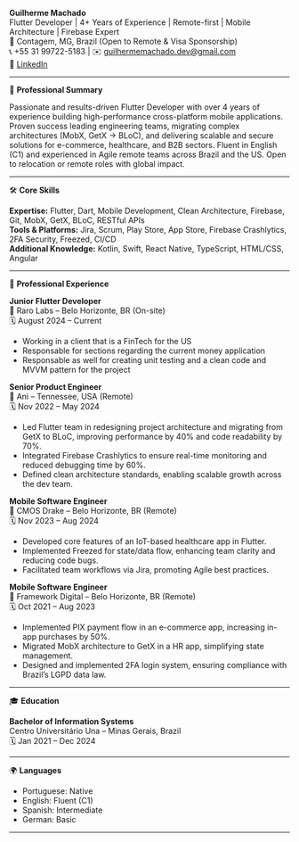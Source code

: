 **Guilherme Machado**  
Flutter Developer | 4+ Years of Experience | Remote-first | Mobile Architecture | Firebase Expert  
📍 Contagem, MG, Brazil (Open to Remote & Visa Sponsorship)  
📞 +55 31 99722-5183 | ✉️ guilhermemachado.dev@gmail.com  
🔗 [LinkedIn](https://linkedin.com/in/guilherme-cmachado)

---
🧭 **Professional Summary**

Passionate and results-driven Flutter Developer with over 4 years of experience building high-performance cross-platform mobile applications. Proven success leading engineering teams, migrating complex architectures (MobX, GetX → BLoC), and delivering scalable and secure solutions for e-commerce, healthcare, and B2B sectors. Fluent in English (C1) and experienced in Agile remote teams across Brazil and the US. Open to relocation or remote roles with global impact.

---

🛠️ **Core Skills**

**Expertise:** Flutter, Dart, Mobile Development, Clean Architecture, Firebase, Git, MobX, GetX, BLoC, RESTful APIs  
**Tools & Platforms:** Jira, Scrum, Play Store, App Store, Firebase Crashlytics, 2FA Security, Freezed, CI/CD  
**Additional Knowledge:** Kotlin, Swift, React Native, TypeScript, HTML/CSS, Angular

---

 💼 **Professional Experience**

 **Junior Flutter Developer**  
📍 Raro Labs – Belo Horizonte, BR (On-site)  
🗓️ August 2024 – Current  
- Working in a client that is a FinTech for the US
- Responsable for sections regarding the current money application
- Responsable as well for creating unit testing and a clean code and MVVM pattern for the project

**Senior Product Engineer**  
📍 Ani – Tennessee, USA (Remote)  
🗓️ Nov 2022 – May 2024  
- Led Flutter team in redesigning project architecture and migrating from GetX to BLoC, improving performance by 40% and code readability by 70%.  
- Integrated Firebase Crashlytics to ensure real-time monitoring and reduced debugging time by 60%.  
- Defined clean architecture standards, enabling scalable growth across the dev team.

**Mobile Software Engineer**  
📍 CMOS Drake – Belo Horizonte, BR (Remote)  
🗓️ Nov 2023 – Aug 2024  
- Developed core features of an IoT-based healthcare app in Flutter.  
- Implemented Freezed for state/data flow, enhancing team clarity and reducing code bugs.  
- Facilitated team workflows via Jira, promoting Agile best practices.

**Mobile Software Engineer**  
📍 Framework Digital – Belo Horizonte, BR (Remote)  
🗓️ Oct 2021 – Aug 2023  
- Implemented PIX payment flow in an e-commerce app, increasing in-app purchases by 50%.  
- Migrated MobX architecture to GetX in a HR app, simplifying state management.  
- Designed and implemented 2FA login system, ensuring compliance with Brazil’s LGPD data law.

---

 🎓 **Education**

**Bachelor of Information Systems**  
Centro Universitário Una – Minas Gerais, Brazil  
🗓️ Jan 2021 – Dec 2024

---

 🌍 **Languages**

- Portuguese: Native  
- English: Fluent (C1)  
- Spanish: Intermediate
- German: Basic

---

